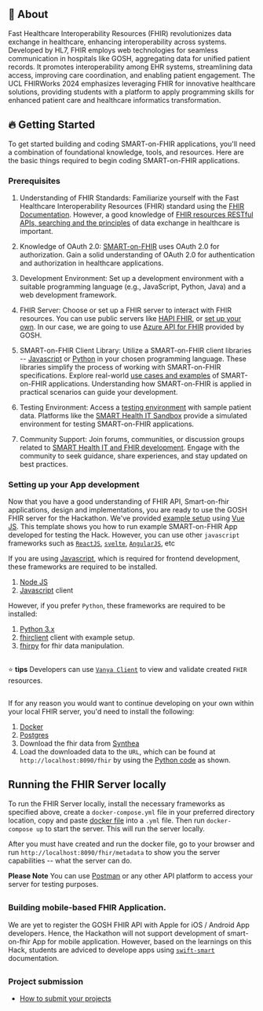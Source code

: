 ## 🧐 About <a name = "about"></a>

Fast Healthcare Interoperability Resources (FHIR) revolutionizes data exchange in healthcare, enhancing interoperability across systems. Developed by HL7, FHIR employs web technologies for seamless communication in hospitals like GOSH, aggregating data for unified patient records. It promotes interoperability among EHR systems, streamlining data access, improving care coordination, and enabling patient engagement. The UCL FHIRWorks 2024 emphasizes leveraging FHIR for innovative healthcare solutions, providing students with a platform to apply programming skills for enhanced patient care and healthcare informatics transformation.

## 🔥 Getting Started <a name = "getting_started"></a>

To get started building and coding SMART-on-FHIR applications, you'll need a combination of foundational knowledge, tools, and resources. Here are the basic things required to begin coding SMART-on-FHIR applications.

### Prerequisites

1. Understanding of FHIR Standards:
Familiarize yourself with the Fast Healthcare Interoperability Resources (FHIR) standard using the [FHIR Documentation](https://fhir-ru.github.io/documentation.html). However, a good knowledge of [FHIR resources RESTful APIs, searching and the principles](https://fhir-ru.github.io/search.html) of data exchange in healthcare is important.

2. Knowledge of OAuth 2.0:
[SMART-on-FHIR](https://docs.smarthealthit.org/client-js/) uses OAuth 2.0 for authorization. Gain a solid understanding of OAuth 2.0 for authentication and authorization in healthcare applications.

3. Development Environment:
Set up a development environment with a suitable programming language (e.g., JavaScript, Python, Java) and a web development framework.

4. FHIR Server:
Choose or set up a FHIR server to interact with FHIR resources. You can use public servers like [HAPI FHIR](http://hapi.fhir.org/baseR4), or [set up your own](https://github.com/gosh-dre/ucl-fhir-hack/blob/master/docker-compose.yml). In our case, we are going to use [Azure API for FHIR](https://learn.microsoft.com/en-us/azure/healthcare-apis/fhir/) provided by GOSH.

5. SMART-on-FHIR Client Library:
Utilize a SMART-on-FHIR client libraries -- [Javascript](https://docs.smarthealthit.org/client-js/) or [Python](https://docs.smarthealthit.org/client-py/) in your chosen programming language. These libraries simplify the process of working with SMART-on-FHIR specifications. Explore real-world [use cases and examples](https://docs.smarthealthit.org/tutorials/server-quick-start/#) of SMART-on-FHIR applications. Understanding how SMART-on-FHIR is applied in practical scenarios can guide your development.

6. Testing Environment:
Access a [testing environment](https://smarthealthit.org/developer-resources/) with sample patient data. Platforms like the [SMART Health IT Sandbox](https://docs.smarthealthit.org/) provide a simulated environment for testing SMART-on-FHIR applications.

7. Community Support:
Join forums, communities, or discussion groups related to [SMART Health IT and FHIR development](https://smarthealthit.org/smart-on-fhir-community/). Engage with the community to seek guidance, share experiences, and stay updated on best practices.

### Setting up your App development

Now that you have a good understanding of FHIR API, Smart-on-fhir applications, design and implementations, you are ready to use the GOSH FHIR server for the Hackathon. We've provided [example setup](https://github.com/gosh-dre/ucl-fhir-hack) using [Vue JS](https://vuejs.org/). This template shows you how to run example SMART-on-FHIR App developed for testing the Hack. However, you can use other `javascript` frameworks such as [`ReactJS`](https://legacy.reactjs.org/docs/getting-started.html), [`svelte`](https://www.npmjs.com/package/svelte), [`AngularJS`](https://docs.angularjs.org/guide), etc

If you are using [Javascript](https://docs.smarthealthit.org/client-js/), which is required for frontend development, these frameworks are required to be installed.

1. [Node JS](https://nodejs.org/en/download/package-manager)
2. [Javascript](https://docs.smarthealthit.org/client-js/) client

However, if you prefer `Python`, these frameworks are required to be installed:

1. [Python 3.x](https://www.python.org/downloads/)
2. [fhirclient](https://pypi.org/project/fhirclient/) client with example setup.
3. [fhirpy](https://pypi.org/project/fhirpy/#conditional-update) for fhir data manipulation.

##
⭐️ **tips** Developers can use [`Vanya Client`](https://vanyalabs.com/Integrations/Azure) to view and validate created `FHIR` resources.

##
If for any reason you would want to continue developing on your own within your local FHIR server, you'd need to install the following:

1. [Docker](https://docs.docker.com/engine/install/)
2. [Postgres](https://commandprompt.com/education/how-to-download-and-install-postgresql/)
3. Download the fhir data from [Synthea](https://mitre.box.com/shared/static/ydmcj2kpwzoyt6zndx4yfz163hfvyhd0.zip)
4. Load the downloaded data to the `URL`, which can be found at `http://localhost:8090/fhir` by using the [Python code](https://rajvansia.com/synthea-hapi-fhir.html) as shown.

## Running the FHIR Server locally

To run the FHIR Server locally, install the necessary frameworks as specified above, create a `docker-compose.yml` file in your preferred directory location, copy and paste [docker file](https://github.com/gosh-dre/ucl-fhir-hack/blob/master/docker-compose.yml) into a `.yml` file. Then run `docker-compose up` to start the server. This will run the server locally.

After you must have created and run the docker file, go to your browser and run `http://localhost:8090/fhir/metadata` to show you the server capabilities -- what the server can do.

**Please Note** You can use [Postman](https://learn.microsoft.com/en-us/azure/healthcare-apis/fhir/use-postman) or any other API platform to access your server for testing purposes.

##
### Building mobile-based FHIR Application.

We are yet to register the GOSH FHIR API with Apple for iOS / Android App developers. Hence, the Hackathon will not support development of smart-on-fhir App for mobile application. However, based on the learnings on this Hack, students are adviced to develope apps using [`swift-smart`](https://docs.smarthealthit.org/Swift-SMART/) documentation. 

##
### Project submission 

* [How to submit your projects](#how-to-submit-your-projects)




